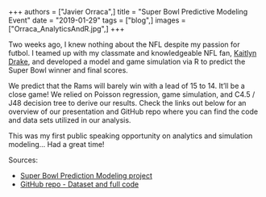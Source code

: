 +++
authors = ["Javier Orraca",]
title = "Super Bowl Predictive Modeling Event"
date = "2019-01-29"
tags = ["blog",]
images = ["Orraca_AnalyticsAndR.jpg",]
+++

Two weeks ago, I knew nothing about the NFL despite my passion for futbol. I teamed up with my classmate and knowledgeable NFL fan, [Kaitlyn Drake](https://www.linkedin.com/in/kaitdrake/), and developed a model and game simulation via R to predict the Super Bowl winner and final scores.
<!--more-->
We predict that the Rams will barely win with a lead of 15 to 14. It’ll be a close game! We relied on Poisson regression, game simulation, and C4.5 / J48 decision tree to derive our results. Check the links out below for an overview of our presentation and GitHub repo where you can find the code and data sets utilized in our analysis.

This was my first public speaking opportunity on analytics and simulation modeling... Had a great time! 

Sources:

* [Super Bowl Prediction Modeling project](https://javorraca.github.io/Home/projects/proj-4.html)
* [GitHub repo - Dataset and full code](https://github.com/JavOrraca/NFLSuperBowlPrediction)
